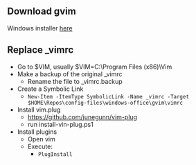 ## Download gvim

Windows installer [here](https://www.vim.org/download.php#pc)

## Replace _vimrc

- Go to $VIM, usually $VIM=C:\Program Files (x86)\Vim
- Make a backup of the original _vimrc
    - Rename the file to _vimrc.backup
- Create a Symbolic Link
    - ```New-Item -ItemType SymbolicLink -Name _vimrc -Target $HOME\Repos\config-files\windows-office\gvim\vimrc```
- Install vim.plug
    - https://github.com/junegunn/vim-plug
    - run install-vin-plug.ps1
- Install plugins
    - Open vim
    - Execute:
        - ```PlugInstall```